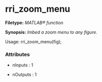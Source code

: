 # rri_zoom_menu

**Filetype:** _MATLAB&reg; function_

**Synopsis:** _Imbed a zoom menu to any figure._


Usage: rri_zoom_menu(fig);


### Attributes


- nInputs : 1

- nOutputs : 1
